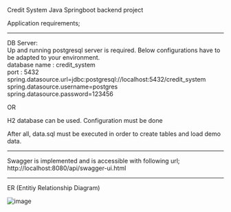 
Credit System Java Springboot backend project  

Application requirements;  
  
----------------------------------------------------------------------------------------------------------------  
DB Server:   
Up and running postgresql server is required. Below configurations have to be adapted to your environment.   
database name : credit_system  
port : 5432  
spring.datasource.url=jdbc:postgresql://localhost:5432/credit_system  
spring.datasource.username=postgres  
spring.datasource.password=123456  
  
OR   
  
H2 database can be used. Configuration must be done  
  
After all, data.sql must be executed in order to create tables and load demo data.   
  
----------------------------------------------------------------------------------------------------------------  
  
Swagger is implemented and is accessible with following url;  
http://localhost:8080/api/swagger-ui.html  
  
----------------------------------------------------------------------------------------------------------------  
  

ER (Entitiy Relationship Diagram)  

![image](https://user-images.githubusercontent.com/20181602/155897501-257972bb-b2ff-4163-ac03-8bdc9918a015.png)





